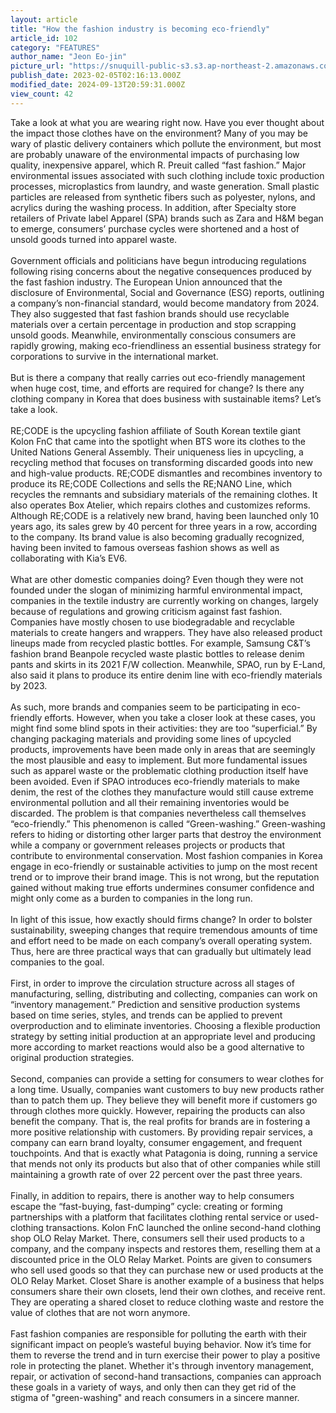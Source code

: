 ```yaml
---
layout: article
title: "How the fashion industry is becoming eco-friendly"
article_id: 102
category: "FEATURES"
author_name: "Jeon Eo-jin"
picture_url: "https://snuquill-public-s3.s3.ap-northeast-2.amazonaws.com/photo/article/fashiontrash.png"
publish_date: 2023-02-05T02:16:13.000Z
modified_date: 2024-09-13T20:59:31.000Z
view_count: 42
---
```


Take a look at what you are wearing right now. Have you ever thought about the impact those clothes have on the environment? Many of you may be wary of plastic delivery containers which pollute the environment, but most are probably unaware of the environmental impacts of purchasing low quality, inexpensive apparel, which R. Preuit called “fast fashion.” Major environmental issues associated with such clothing include toxic production processes, microplastics from laundry, and waste generation. Small plastic particles are released from synthetic fibers such as polyester, nylons, and acrylics during the washing process. In addition, after Specialty store retailers of Private label Apparel (SPA) brands such as Zara and H&M began to emerge, consumers’ purchase cycles were shortened and a host of unsold goods turned into apparel waste.<br><br> Government officials and politicians have begun introducing regulations following rising concerns about the negative consequences produced by the fast fashion industry. The European Union announced that the disclosure of  Environmental, Social and Governance (ESG) reports, outlining a company’s non-financial standard, would become mandatory from 2024. They also suggested that fast fashion brands should use recyclable materials over a certain percentage in production and stop scrapping unsold goods. Meanwhile, environmentally conscious consumers are rapidly growing, making eco-friendliness an essential business strategy for corporations to survive in the international market.<br><br> But is there a company that really carries out eco-friendly management when huge cost, time, and efforts are required for change? Is there any clothing company in Korea that does business with sustainable items? Let’s take a look. <br><br> RE;CODE is the upcycling fashion affiliate of South Korean textile giant Kolon FnC that came into the spotlight when BTS wore its clothes to the United Nations General Assembly. Their uniqueness lies in upcycling, a recycling method that focuses on transforming discarded goods into new and high-value products. RE;CODE dismantles and recombines inventory to produce its RE;CODE Collections and sells the RE;NANO Line, which recycles the remnants and subsidiary materials of the remaining clothes. It also operates Box Atelier, which repairs clothes and customizes reforms. Although RE;CODE is a relatively new brand, having been launched only 10 years ago, its sales grew by 40 percent for three years in a row, according to the company. Its brand value is also becoming gradually recognized, having been invited to famous overseas fashion shows as well as collaborating with Kia’s EV6.<br><br> What are other domestic companies doing? Even though they were not founded under the slogan of minimizing harmful environmental impact, companies in the textile industry are currently working on changes, largely because of regulations and growing criticism against fast fashion. Companies have mostly chosen to use biodegradable and recyclable materials to create hangers and wrappers. They have also released product lineups made from recycled plastic bottles. For example, Samsung C&T’s fashion brand Beanpole recycled waste plastic bottles to release denim pants and skirts in its 2021 F/W collection. Meanwhile, SPAO, run by E-Land, also said it plans to produce its entire denim line with eco-friendly materials by 2023.<br><br> As such, more brands and companies seem to be participating in eco-friendly efforts. However, when you take a closer look at these cases, you might find some blind spots in their activities: they are too “superficial.” By changing packaging materials and providing some lines of upcycled products, improvements have been made only in areas that are seemingly the most plausible and easy to implement. But more fundamental issues such as apparel waste or the problematic clothing production itself have been avoided. Even if SPAO introduces eco-friendly materials to make denim, the rest of the clothes they manufacture would still cause extreme environmental pollution and all their remaining inventories would be discarded. The problem is that companies nevertheless call themselves “eco-friendly.” This phenomenon is called “Green-washing.” Green-washing refers to hiding or distorting other larger parts that destroy the environment while a company or government releases projects or products that contribute to environmental conservation. Most fashion companies in Korea engage in eco-friendly or sustainable activities to jump on the most recent trend or to improve their brand image. This is not wrong, but the reputation gained without making true efforts undermines consumer confidence and might only come as a burden to companies in the long run. <br><br> In light of this issue, how exactly should firms change? In order to bolster sustainability, sweeping changes that require tremendous amounts of time and effort need to be made on each company’s overall operating system. Thus, here are three practical ways that can gradually but ultimately lead companies to the goal. <br><br> First, in order to improve the circulation structure across all stages of manufacturing, selling, distributing and collecting, companies can work on “inventory management.” Prediction and sensitive production systems based on time series, styles, and trends can be applied to prevent overproduction and to eliminate inventories. Choosing a flexible production strategy by setting initial production at an appropriate level and producing more according to market reactions would also be a good alternative to original production strategies. <br><br> Second, companies can provide a setting for consumers to wear clothes for a long time. Usually, companies want customers to buy new products rather than to patch them up. They believe they will benefit more if customers go through clothes more quickly. However, repairing the products can also benefit the company. That is, the real profits for brands are in fostering a more positive relationship with customers. By providing repair services, a company can earn brand loyalty, consumer engagement, and frequent touchpoints. And that is exactly what Patagonia is doing, running a service that mends not only its products but also that of other companies while still maintaining a growth rate of over 22 percent over the past three years. <br><br> Finally, in addition to repairs, there is another way to help consumers escape the “fast-buying, fast-dumping” cycle: creating or forming partnerships with a platform that facilitates clothing rental service or used-clothing transactions. Kolon FnC launched the online second-hand clothing shop OLO Relay Market. There, consumers sell their used products to a company, and the company inspects and restores them, reselling them at a discounted price in the OLO Relay Market. Points are given to consumers who sell used goods so that they can purchase new or used products at the OLO Relay Market. Closet Share is another example of a business that helps consumers share their own closets, lend their own clothes, and receive rent. They are operating a shared closet to reduce clothing waste and restore the value of clothes that are not worn anymore.<br><br> Fast fashion companies are responsible for polluting the earth with their significant impact on people’s wasteful buying behavior. Now it’s time for them to reverse the trend and in turn exercise their power to play a positive role in protecting the planet. Whether it's through inventory management, repair, or activation of second-hand transactions, companies can approach these goals in a variety of ways, and only then can they get rid of the stigma of "green-washing" and reach consumers in a sincere manner. <br>

